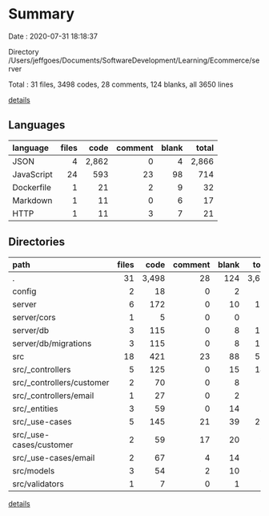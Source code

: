 # Summary

Date : 2020-07-31 18:18:37

Directory /Users/jeffgoes/Documents/SoftwareDevelopment/Learning/Ecommerce/server

Total : 31 files,  3498 codes, 28 comments, 124 blanks, all 3650 lines

[details](details.md)

## Languages
| language | files | code | comment | blank | total |
| :--- | ---: | ---: | ---: | ---: | ---: |
| JSON | 4 | 2,862 | 0 | 4 | 2,866 |
| JavaScript | 24 | 593 | 23 | 98 | 714 |
| Dockerfile | 1 | 21 | 2 | 9 | 32 |
| Markdown | 1 | 11 | 0 | 6 | 17 |
| HTTP | 1 | 11 | 3 | 7 | 21 |

## Directories
| path | files | code | comment | blank | total |
| :--- | ---: | ---: | ---: | ---: | ---: |
| . | 31 | 3,498 | 28 | 124 | 3,650 |
| config | 2 | 18 | 0 | 2 | 20 |
| server | 6 | 172 | 0 | 10 | 182 |
| server/cors | 1 | 5 | 0 | 0 | 5 |
| server/db | 3 | 115 | 0 | 8 | 123 |
| server/db/migrations | 3 | 115 | 0 | 8 | 123 |
| src | 18 | 421 | 23 | 88 | 532 |
| src/_controllers | 5 | 125 | 0 | 15 | 140 |
| src/_controllers/customer | 2 | 70 | 0 | 8 | 78 |
| src/_controllers/email | 1 | 27 | 0 | 2 | 29 |
| src/_entities | 3 | 59 | 0 | 14 | 73 |
| src/_use-cases | 5 | 145 | 21 | 39 | 205 |
| src/_use-cases/customer | 2 | 59 | 17 | 20 | 96 |
| src/_use-cases/email | 2 | 67 | 4 | 14 | 85 |
| src/models | 3 | 54 | 2 | 10 | 66 |
| src/validators | 1 | 7 | 0 | 1 | 8 |

[details](details.md)
